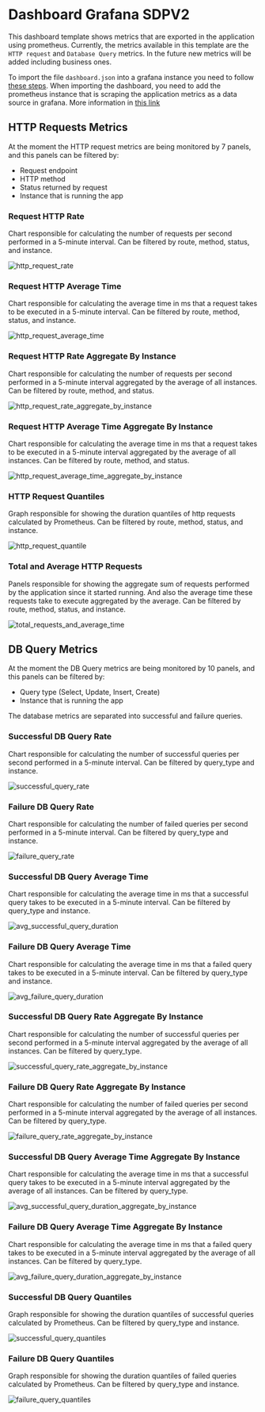 # Dashboard Grafana SDPV2

This dashboard template shows metrics that are exported in the application using prometheus. Currently, the metrics available in this template are the `HTTP request` and `Database Query` metrics. In the future new metrics will be added including business ones.

To import the file `dashboard.json` into a grafana instance you need to follow [these steps](https://grafana.com/docs/grafana/latest/dashboards/manage-dashboards/#import-a-dashboard). When importing the dashboard, you need to add the prometheus instance that is scraping the application metrics as a data source in grafana. More information in [this link](https://grafana.com/docs/grafana/latest/datasources/prometheus)

## HTTP Requests Metrics

At the moment the HTTP request metrics are being monitored by 7 panels, and this panels can be filtered by:

- Request endpoint
- HTTP method
- Status returned by request
- Instance that is running the app

### Request HTTP Rate

Chart responsible for calculating the number of requests per second performed in a 5-minute interval. Can be filtered by route, method, status, and instance.

![http_request_rate](./images/http_request_rate.png)

### Request HTTP Average Time

Chart responsible for calculating the average time in ms that a request takes to be executed in a 5-minute interval. Can be filtered by route, method, status, and instance.

![http_request_average_time](./images/http_request_average_time.png)

### Request HTTP Rate Aggregate By Instance

Chart responsible for calculating the number of requests per second performed in a 5-minute interval aggregated by the average of all instances. Can be filtered by route, method, and status.

![http_request_rate_aggregate_by_instance](./images/http_request_rate_aggregate_by_instance.png)

### Request HTTP Average Time Aggregate By Instance

Chart responsible for calculating the average time in ms that a request takes to be executed in a 5-minute interval aggregated by the average of all instances. Can be filtered by route, method, and status.

![http_request_average_time_aggregate_by_instance ](./images/http_request_average_time_aggregate_by_instance.png)

### HTTP Request Quantiles

Graph responsible for showing the duration quantiles of http requests calculated by Prometheus. Can be filtered by route, method, status, and instance.

![http_request_quantile](./images/http_request_quantile.png)

### Total and Average HTTP Requests

Panels responsible for showing the aggregate sum of requests performed by the application since it started running. And also the average time these requests take to execute aggregated by the average. Can be filtered by route, method, status, and instance.

![total_requests_and_average_time](./images/total_requests_and_average_time.png)

## DB Query Metrics

At the moment the DB Query metrics are being monitored by 10 panels, and this panels can be filtered by:

- Query type (Select, Update, Insert, Create)
- Instance that is running the app

The database metrics are separated into successful and failure queries.

### Successful DB Query Rate

Chart responsible for calculating the number of successful queries per second performed in a 5-minute interval. Can be filtered by query_type and instance.

![successful_query_rate](./images/successful_query_rate.png)

### Failure DB Query Rate

Chart responsible for calculating the number of failed queries per second performed in a 5-minute interval. Can be filtered by query_type and instance.

![failure_query_rate](./images/failure_query_rate.png)

### Successful DB Query Average Time

Chart responsible for calculating the average time in ms that a successful query takes to be executed in a 5-minute interval. Can be filtered by query_type and instance.

![avg_successful_query_duration](./images/avg_successful_query_duration.png)

### Failure DB Query Average Time

Chart responsible for calculating the average time in ms that a failed query takes to be executed in a 5-minute interval. Can be filtered by query_type and instance.

![avg_failure_query_duration](./images/avg_failure_query_duration.png)

### Successful DB Query Rate Aggregate By Instance

Chart responsible for calculating the number of successful queries per second performed in a 5-minute interval aggregated by the average of all instances. Can be filtered by query_type.

![successful_query_rate_aggregate_by_instance](./images/successful_query_rate_aggregate_by_instance.png)

### Failure DB Query Rate Aggregate By Instance

Chart responsible for calculating the number of failed queries per second performed in a 5-minute interval aggregated by the average of all instances. Can be filtered by query_type.

![failure_query_rate_aggregate_by_instance](./images/failure_query_rate_aggregate_by_instance.png)

### Successful DB Query Average Time Aggregate By Instance

Chart responsible for calculating the average time in ms that a successful query takes to be executed in a 5-minute interval aggregated by the average of all instances. Can be filtered by query_type.

![avg_successful_query_duration_aggregate_by_instance](./images/avg_successful_query_duration_aggregate_by_instance.png)

### Failure DB Query Average Time Aggregate By Instance

Chart responsible for calculating the average time in ms that a failed query takes to be executed in a 5-minute interval aggregated by the average of all instances. Can be filtered by query_type.

![avg_failure_query_duration_aggregate_by_instance](./images/avg_failure_query_duration_aggregate_by_instance.png)

### Successful DB Query Quantiles

Graph responsible for showing the duration quantiles of successful queries calculated by Prometheus. Can be filtered by query_type and instance.

![successful_query_quantiles](./images/successful_query_quantiles.png)

### Failure DB Query Quantiles

Graph responsible for showing the duration quantiles of failed queries calculated by Prometheus. Can be filtered by query_type and instance.

![failure_query_quantiles](./images/failure_query_quantiles.png)
